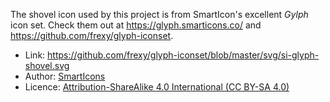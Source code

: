 ﻿The shovel icon used by this project is from SmartIcon's excellent *Gylph* icon set.
Check them out at https://glyph.smarticons.co/ and https://github.com/frexy/glyph-iconset.

- Link: https://github.com/frexy/glyph-iconset/blob/master/svg/si-glyph-shovel.svg 
- Author: [SmartIcons](https://github.com/frexy/glyph-iconset)
- Licence: [Attribution-ShareAlike 4.0 International (CC BY-SA 4.0)](http://creativecommons.org/licenses/by-sa/4.0/)
